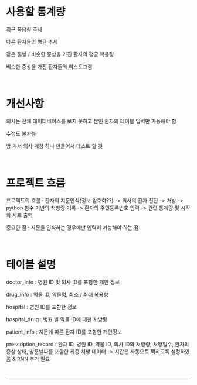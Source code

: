 # 사용할 통계량  


최근 복용량 추세  


다른 환자들의 평균 추세  


같은 질병 / 비슷한 증상을 가진 환자의 평균 복용량  


비슷한 증상을 가진 환자들의 히스토그램  


<br>  

# 개선사항  


의사는 전체 데이터베이스를 보지 못하고 본인 환자의 테이블 입력만 가능해야 함  


수정도 불가능  


방 가서 의사 계정 하나 만들어서 테스트 할 것  

<br>  

# 프로젝트 흐름  


프로젝트의 흐름 : 환자의 지문인식(정보 암호화??) -> 의사의 환자 진단 -> 처방 -> python 함수 기반의 처방량 기록 -> 환자의 주민등록번호 입력 -> 관련 통계량 및 시각화 차트 출력  


중요한 점 : 지문을 인식하는 경우에만 입력이 가능해야 하는 점.  


<br>  

# 테이블 설명  


doctor_info : 병원 ID 및 의사 ID를 포함한 개인 정보  


drug_info : 약물 ID, 약물명, 최소 / 최대 복용향  


hospital : 병원 ID를 포함한 정보  


hospital_drug : 병원 별 약물 ID에 대한 처방량  


patient_info : 지문에 따른 환자 ID를 포함한 개인정보  


prescription_record : 환자 ID, 병원 ID, 약물 ID, 의사 ID와 처방량, 처방일수, 환자의 증상 상태, 방문날짜를 포함한 최종 처방 데이터 -> 시간은 자동으로 찍히도록 설정하였음 & RNN 추가 필요  

<br>  

***  
